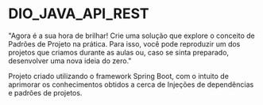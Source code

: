 # DIO_JAVA_API_REST
"Agora é a sua hora de brilhar! Crie uma solução que explore o conceito de Padrões de Projeto na prática. Para isso, você pode reproduzir um dos projetos que criamos durante as aulas ou, caso se sinta preparado, desenvolver uma nova ideia do zero."

Projeto criado utilizando o framework Spring Boot, com o intuito de aprimorar os conhecimentos obtidos a cerca de Injeções de dependências e padrões de projetos.
